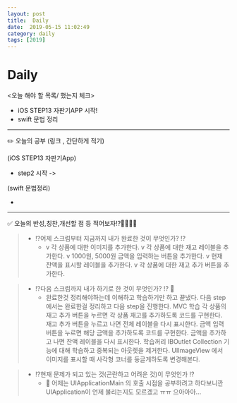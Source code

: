 ```yaml
---
layout: post
title:  Daily
date:  2019-05-15 11:02:49
category: daily
tags: [2019]
---
```


# Daily

<오늘 해야 할 목록/ 했는지 체크>

- iOS STEP13 자판기APP 시작!
- swift 문법 정리

------

✏️ 오늘의 공부 (링크 , 간단하게 적기)

(iOS STEP13 자판기App)

- step2 시작 -> 


(swift 문법정리)

-

------

✅ 오늘의 반성,칭찬,개선할 점 등 적어보자⁉️🤔🤫😰😆

> - ⁉️어제 스크럼부터 지금까지 내가 완료한 것이 무엇인가? ⁉️
>   * v 각 상품에 대한 이미지를 추가한다.
>   v 각 상품에 대한 재고 레이블을 추가한다.
>   v 1000원, 5000원 금액을 입력하는 버튼을 추가한다.
>   v 현재 잔액을 표시할 레이블을 추가한다.
>   v 각 상품에 대한 재고 추가 버튼을 추가한다.

> - ️️️️⁉️다음 스크럼까지 내가 하기로 한 것이 무엇인가? ⁉️ 🤔
>   * 완료한것 정리해야하는데 이해하고 학습하기만 하고 끝냈다.
>   다음 step에서는 완료한걸 정리하고 다음 step을 진행한다.
>   MVC 학습
>   각 상품의 재고 추가 버튼을 누르면 각 상품 재고를 추가하도록 코드를 구현한다.
>   재고 추가 버튼을 누르고 나면 전체 레이블을 다시 표시한다.
>   금액 입력 버튼을 누르면 해당 금액을 추가하도록 코드를 구현한다.
>   금액을 추가하고 나면 잔액 레이블을 다시 표시한다.
>   학습꺼리
>   IBOutlet Collection 기능에 대해 학습하고 중복되는 아웃렛을 제거한다.
>   UIImageView 에서 이미지를 표시할 때 사각형 코너를 둥글게하도록 변경해본다.

> - ⁉️현재 문제가 되고 있는 것(곤란하고 어려운 것)이 무엇인가 ⁉️
>   * 🤫 어제는 UIApplicationMain 의 호출 시점을 공부하려고 하다보니깐 UIApplication이 언제 불리는지도 모르겠고 ㅠㅠ 으아아아...
> 
> 